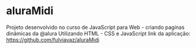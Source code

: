 # aluraMidi
Projeto desenvolvido no curso de JavaScript para Web - criando paginas dinâmicas da @alura
Utilizando HTML - CSS e JavaScript
 link da aplicação: https://github.com/fulviavaz/aluraMidi
